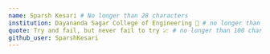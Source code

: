 ```yaml
---
name: Sparsh Kesari # No longer than 28 characters
institution: Dayananda Sagar College of Engineering 🚩 # no longer than 58 characters
quote: Try and fail, but never fail to try 📈 # no longer than 100 characters, avoid using quotes(") to guarantee the format remains the same.
github_user: SparshKesari
---
```

